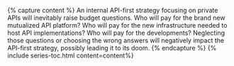 {% capture content %}
An internal API-first strategy focusing on private APIs will inevitably raise budget questions.
Who will pay for the brand new mutualized API platform?
Who will pay for the new infrastructure needed to host API implementations?
Who will pay for the developments?
Neglecting those questions or choosing the wrong answers will negatively impact the API-first strategy, possibly leading it to its doom.
{% endcapture %}
{% include series-toc.html content=content%}